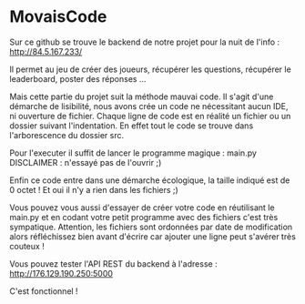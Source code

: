 # MovaisCode

Sur ce github se trouve le backend de notre projet pour la nuit de l'info :
http://84.5.167.233/

Il permet au jeu de créer des joueurs, récupérer les questions, récupérer le leaderboard, poster des réponses ...


Mais cette partie du projet suit la méthode mauvai code.
Il s'agit d'une démarche de lisibilité, nous avons crée un code ne nécessitant aucun IDE, ni ouverture de fichier.
Chaque ligne de code est en réalité un fichier ou un dossier suivant l'indentation.
En effet tout le code se trouve dans l'arborescence du dossier src.

Pour l'executer il suffit de lancer le programme magique : main.py
DISCLAIMER : n'essayé pas de l'ouvrir ;)

Enfin ce code entre dans une démarche écologique, la taille indiqué est de 0 octet !
Et oui il n'y a rien dans les fichiers ;)

Vous pouvez vous aussi d'essayer de créer votre code en réutilisant le main.py et en codant votre petit programme avec des fichiers c'est très sympatique.
Attention, les fichiers sont ordonnées par date de modification alors réfléchissez bien avant d'écrire car ajouter une ligne peut s'avérer très couteux !

Vous pouvez tester l'API REST du backend à l'adresse :
http://176.129.190.250:5000

C'est fonctionnel !
